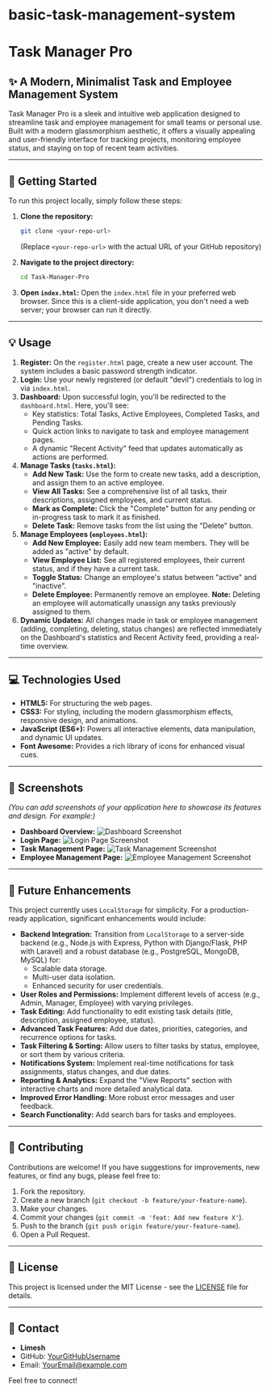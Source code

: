 # basic-task-management-system

# Task Manager Pro

## ✨ A Modern, Minimalist Task and Employee Management System

Task Manager Pro is a sleek and intuitive web application designed to streamline task and employee management for small teams or personal use. Built with a modern glassmorphism aesthetic, it offers a visually appealing and user-friendly interface for tracking projects, monitoring employee status, and staying on top of recent team activities.

---

## 🚀 Getting Started

To run this project locally, simply follow these steps:

1.  **Clone the repository:**
    ```bash
    git clone <your-repo-url> 
    ```
    (Replace `<your-repo-url>` with the actual URL of your GitHub repository)

2.  **Navigate to the project directory:**
    ```bash
    cd Task-Manager-Pro
    ```

3.  **Open `index.html`:**
    Open the `index.html` file in your preferred web browser. Since this is a client-side application, you don't need a web server; your browser can run it directly.

---

## 💡 Usage

1.  **Register:** On the `register.html` page, create a new user account. The system includes a basic password strength indicator.
2.  **Login:** Use your newly registered (or default "devil") credentials to log in via `index.html`.
3.  **Dashboard:** Upon successful login, you'll be redirected to the `dashboard.html`. Here, you'll see:
    *   Key statistics: Total Tasks, Active Employees, Completed Tasks, and Pending Tasks.
    *   Quick action links to navigate to task and employee management pages.
    *   A dynamic "Recent Activity" feed that updates automatically as actions are performed.
4.  **Manage Tasks (`tasks.html`):**
    *   **Add New Task:** Use the form to create new tasks, add a description, and assign them to an active employee.
    *   **View All Tasks:** See a comprehensive list of all tasks, their descriptions, assigned employees, and current status.
    *   **Mark as Complete:** Click the "Complete" button for any pending or in-progress task to mark it as finished.
    *   **Delete Task:** Remove tasks from the list using the "Delete" button.
5.  **Manage Employees (`employees.html`):**
    *   **Add New Employee:** Easily add new team members. They will be added as "active" by default.
    *   **View Employee List:** See all registered employees, their current status, and if they have a current task.
    *   **Toggle Status:** Change an employee's status between "active" and "inactive".
    *   **Delete Employee:** Permanently remove an employee. **Note:** Deleting an employee will automatically unassign any tasks previously assigned to them.
6.  **Dynamic Updates:** All changes made in task or employee management (adding, completing, deleting, status changes) are reflected immediately on the Dashboard's statistics and Recent Activity feed, providing a real-time overview.

---

## 💻 Technologies Used

*   **HTML5:** For structuring the web pages.
*   **CSS3:** For styling, including the modern glassmorphism effects, responsive design, and animations.
*   **JavaScript (ES6+):** Powers all interactive elements, data manipulation, and dynamic UI updates.
*   **Font Awesome:** Provides a rich library of icons for enhanced visual cues.

---

## 📸 Screenshots

*(You can add screenshots of your application here to showcase its features and design. For example:)*

*   **Dashboard Overview:**
    ![Dashboard Screenshot](https://drive.google.com/drive/u/0/folders/17fLRTLN6TR8uqgGitnqUB4BGZCRRqEQ9)
*   **Login Page:**
    ![Login Page Screenshot](path/to/your/login-screenshot.png)
*   **Task Management Page:**
    ![Task Management Screenshot](path/to/your/tasks-screenshot.png)
*   **Employee Management Page:**
    ![Employee Management Screenshot](path/to/your/employees-screenshot.png)

---

## 🔮 Future Enhancements

This project currently uses `LocalStorage` for simplicity. For a production-ready application, significant enhancements would include:

*   **Backend Integration:** Transition from `LocalStorage` to a server-side backend (e.g., Node.js with Express, Python with Django/Flask, PHP with Laravel) and a robust database (e.g., PostgreSQL, MongoDB, MySQL) for:
    *   Scalable data storage.
    *   Multi-user data isolation.
    *   Enhanced security for user credentials.
*   **User Roles and Permissions:** Implement different levels of access (e.g., Admin, Manager, Employee) with varying privileges.
*   **Task Editing:** Add functionality to edit existing task details (title, description, assigned employee, status).
*   **Advanced Task Features:** Add due dates, priorities, categories, and recurrence options for tasks.
*   **Task Filtering & Sorting:** Allow users to filter tasks by status, employee, or sort them by various criteria.
*   **Notifications System:** Implement real-time notifications for task assignments, status changes, and due dates.
*   **Reporting & Analytics:** Expand the "View Reports" section with interactive charts and more detailed analytical data.
*   **Improved Error Handling:** More robust error messages and user feedback.
*   **Search Functionality:** Add search bars for tasks and employees.

---

## 🤝 Contributing

Contributions are welcome! If you have suggestions for improvements, new features, or find any bugs, please feel free to:

1.  Fork the repository.
2.  Create a new branch (`git checkout -b feature/your-feature-name`).
3.  Make your changes.
4.  Commit your changes (`git commit -m 'feat: Add new feature X'`).
5.  Push to the branch (`git push origin feature/your-feature-name`).
6.  Open a Pull Request.

---

## 📄 License

This project is licensed under the MIT License - see the [LICENSE](LICENSE) file for details.

---

## 📧 Contact

*   **Limesh**
*   GitHub: [YourGitHubUsername](https://github.com/YourGitHubUsername)
*   Email: [YourEmail@example.com](mailto:YourEmail@example.com)

Feel free to connect!
